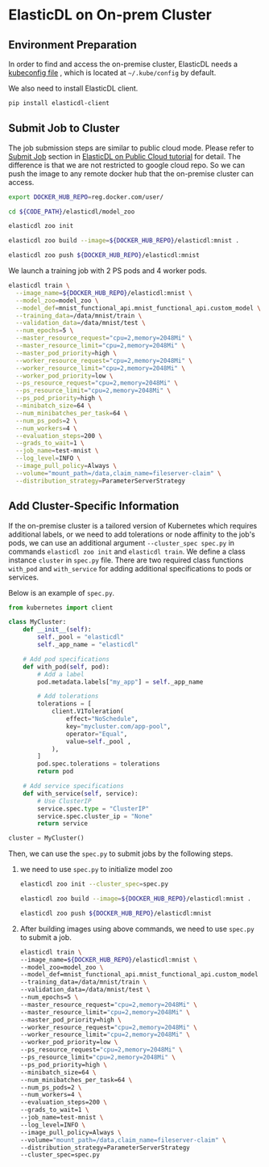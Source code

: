 # ElasticDL on On-prem Cluster

## Environment Preparation

In order to find and access the on-premise cluster, ElasticDL needs a
[kubeconfig file](https://kubernetes.io/docs/tasks/access-application-cluster/configure-access-multiple-clusters)
, which is located at `~/.kube/config` by default.

We also need to install ElasticDL client.

```bash
pip install elasticdl-client
```

## Submit Job to Cluster

The job submission steps are similar to public cloud mode. Please
refer to [Submit Job](elasticdl_cloud.md#submit-job-to-the-kubernetes-cluster)
section in [ElasticDL on Public Cloud tutorial](elasticdl_cloud.md)
for detail. The difference is that we are not restricted to google cloud
repo. So we can push the image to any remote docker hub that the on-premise
cluster can access.

```bash
export DOCKER_HUB_REPO=reg.docker.com/user/

cd ${CODE_PATH}/elasticdl/model_zoo

elasticdl zoo init

elasticdl zoo build --image=${DOCKER_HUB_REPO}/elasticdl:mnist .

elasticdl zoo push ${DOCKER_HUB_REPO}/elasticdl:mnist
```

We launch a training job with 2 PS pods and 4 worker pods.

```bash
elasticdl train \
  --image_name=${DOCKER_HUB_REPO}/elasticdl:mnist \
  --model_zoo=model_zoo \
  --model_def=mnist_functional_api.mnist_functional_api.custom_model \
  --training_data=/data/mnist/train \
  --validation_data=/data/mnist/test \
  --num_epochs=5 \
  --master_resource_request="cpu=2,memory=2048Mi" \
  --master_resource_limit="cpu=2,memory=2048Mi" \
  --master_pod_priority=high \
  --worker_resource_request="cpu=2,memory=2048Mi" \
  --worker_resource_limit="cpu=2,memory=2048Mi" \
  --worker_pod_priority=low \
  --ps_resource_request="cpu=2,memory=2048Mi" \
  --ps_resource_limit="cpu=2,memory=2048Mi" \
  --ps_pod_priority=high \
  --minibatch_size=64 \
  --num_minibatches_per_task=64 \
  --num_ps_pods=2 \
  --num_workers=4 \
  --evaluation_steps=200 \
  --grads_to_wait=1 \
  --job_name=test-mnist \
  --log_level=INFO \
  --image_pull_policy=Always \
  --volume="mount_path=/data,claim_name=fileserver-claim" \
  --distribution_strategy=ParameterServerStrategy
```

## Add Cluster-Specific Information

If the on-premise cluster is a tailored version of Kubernetes which
requires additional labels, or we need to add tolerations or node affinity
to the job's pods, we can use an additional argument
`--cluster_spec spec.py` in commands `elasticdl zoo init`
and `elasticdl train`. We define a class instance
`cluster` in `spec.py` file. There are two required class functions `with_pod`
and `with_service` for adding additional specifications to pods or services.

Below is an example of `spec.py`.

```python
from kubernetes import client

class MyCluster:
    def __init__(self):
        self._pool = "elasticdl"
        self._app_name = "elasticdl"

    # Add pod specifications
    def with_pod(self, pod):
        # Add a label
        pod.metadata.labels["my_app"] = self._app_name

        # Add tolerations
        tolerations = [
            client.V1Toleration(
                effect="NoSchedule",
                key="mycluster.com/app-pool",
                operator="Equal",
                value=self._pool ,
            ),
        ]
        pod.spec.tolerations = tolerations
        return pod

    # Add service specifications
    def with_service(self, service):
        # Use ClusterIP
        service.spec.type = "ClusterIP"
        service.spec.cluster_ip = "None"
        return service

cluster = MyCluster()
```

Then, we can use the `spec.py` to submit jobs by the following steps.

1. we need to use `spec.py` to initialize model zoo

    ```bash
    elasticdl zoo init --cluster_spec=spec.py

    elasticdl zoo build --image=${DOCKER_HUB_REPO}/elasticdl:mnist .

    elasticdl zoo push ${DOCKER_HUB_REPO}/elasticdl:mnist
    ```

1. After building images using above commands, we need to use `spec.py` to
submit a job.

    ```bash
    elasticdl train \
    --image_name=${DOCKER_HUB_REPO}/elasticdl:mnist \
    --model_zoo=model_zoo \
    --model_def=mnist_functional_api.mnist_functional_api.custom_model \
    --training_data=/data/mnist/train \
    --validation_data=/data/mnist/test \
    --num_epochs=5 \
    --master_resource_request="cpu=2,memory=2048Mi" \
    --master_resource_limit="cpu=2,memory=2048Mi" \
    --master_pod_priority=high \
    --worker_resource_request="cpu=2,memory=2048Mi" \
    --worker_resource_limit="cpu=2,memory=2048Mi" \
    --worker_pod_priority=low \
    --ps_resource_request="cpu=2,memory=2048Mi" \
    --ps_resource_limit="cpu=2,memory=2048Mi" \
    --ps_pod_priority=high \
    --minibatch_size=64 \
    --num_minibatches_per_task=64 \
    --num_ps_pods=2 \
    --num_workers=4 \
    --evaluation_steps=200 \
    --grads_to_wait=1 \
    --job_name=test-mnist \
    --log_level=INFO \
    --image_pull_policy=Always \
    --volume="mount_path=/data,claim_name=fileserver-claim" \
    --distribution_strategy=ParameterServerStrategy
    --cluster_spec=spec.py
    ```
